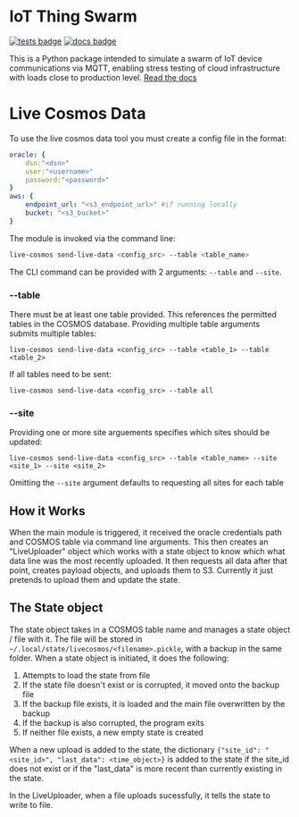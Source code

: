 # IoT Thing Swarm
[![tests badge](https://github.com/NERC-CEH/iot-swarm/actions/workflows/test.yml/badge.svg)](https://github.com/NERC-CEH/iot-swarm/actions)
[![docs badge](https://github.com/NERC-CEH/iot-swarm/actions/workflows/doc-deployment.yml/badge.svg)](https://nerc-ceh.github.io/iot-swarm/)

This is a Python package intended to simulate a swarm of IoT device communications via MQTT, enabling stress testing of cloud infrastructure with loads close to production level. [Read the docs](https://nerc-ceh.github.io/iot-swarm/)

# Live Cosmos Data

To use the live cosmos data tool you must create a config file in the format:

```yaml
oracle: {
    dsn:"<dsn>"
    user:"<username>"
    password:"<password>"
}
aws: {
    endpoint_url: "<s3_endpoint_url>" #if running locally
    bucket: "<s3_bucket>"
}
```
The module is invoked via the command line:
```bash
live-cosmos send-live-data <config_src> --table <table_name>
```

The CLI command can be provided with 2 arguments: `--table` and `--site`.

### --table
There must be at least one table provided. This references the permitted tables in the COSMOS database. Providing multiple table arguments submits multiple tables:
```
live-cosmos send-live-data <config_src> --table <table_1> --table <table_2>
```

If all tables need to be sent:
```
live-cosmos send-live-data <config_src> --table all
```

### --site
Providing one or more site arguements specifies which sites should be updated:
```
live-cosmos send-live-data <config_src> --table <table_name> --site <site_1> --site <site_2>
```

Omitting the `--site` argument defaults to requesting all sites for each table

## How it Works
When the main module is triggered, it received the oracle credentials path and COSMOS table via command line arguments. This then creates an "LiveUploader" object which works with a state object to know which what data line was the most recently uploaded. It then requests all data after that point, creates payload objects, and uploads them to S3. Currently it just pretends to upload them and update the state.

## The State object

The state object takes in a COSMOS table name and manages a state object / file with it. The file will be stored in `~/.local/state/livecosmos/<filename>.pickle`, with a backup in the same folder. When a state object is initiated, it does the following:
1. Attempts to load the state from file
2. If the state file doesn't exist or is corrupted, it moved onto the backup file
3. If the backup file exists, it is loaded and the main file overwritten by the backup
4. If the backup is also corrupted, the program exits
5. If neither file exists, a new empty state is created

When a new upload is added to the state, the dictionary `{"site_id": "<site_id>", "last_data": <time_object>}` is added to the state if the site_id does not exist or if the "last_data" is more recent than currently existing in the state.

In the LiveUploader, when a file uploads sucessfully, it tells the state to write to file.